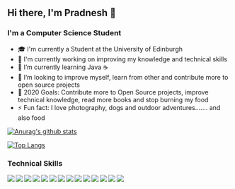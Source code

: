## Hi there, I'm Pradnesh 🙂


### I'm a Computer Science Student
- 🎓 I'm currently a Student at the University of Edinburgh
- 🔭 I'm currently working on improving my knowledge and technical skills
- 🌱 I’m currently learning Java ☕
- 👯 I’m looking to improve myself, learn from other and contribute more to open source projects
- 🥅 2020 Goals: Contribute more to Open Source projects, improve technical knowledge, read more books and stop burning my food
- ⚡ Fun fact: I love photography, dogs and outdoor adventures....... and also food

<!--github stats-->
[![Anurag's github stats](https://github-readme-stats.vercel.app/api?username=pradneshsanderan&count_private=true&hide=stars&show_icons=true&theme=buefy)](https://github.com/anuraghazra/github-readme-stats)

<!--language state-->
[![Top Langs](https://github-readme-stats.vercel.app/api/top-langs/?username=pradneshsanderan&layout=compact)](https://github.com/anuraghazra/github-readme-stats)


### Technical Skills
<img align="left" src="https://img.shields.io/badge/python-%233776AB.svg?&style=flat-square&logo=python&logoColor=white" />
<img align="left" src="https://img.shields.io/badge/html5%20-%23E34F26.svg?&style=for-the-badge&logo=html5&logoColor=white" />
<img align="left" src="https://img.shields.io/badge/css3%20-%231572B6.svg?&style=for-the-badge&logo=css3&logoColor=white" />
<img align="left" src="	https://img.shields.io/badge/javascript%20-%23323330.svg?&style=for-the-badge&logo=javascript&logoColor=%23F7DF1E" />
<img align="left" src="https://img.shields.io/badge/c%20-%2300599C.svg?&style=for-the-badge&logo=c&logoColor=white" />
<img align="left" src="https://img.shields.io/badge/java-%23ED8B00.svg?&style=for-the-badge&logo=java&logoColor=white" />
<img align="left" src="	https://img.shields.io/badge/react%20-%2320232a.svg?&style=for-the-badge&logo=react&logoColor=%2361DAFB" />
<img align="left" src="https://img.shields.io/badge/react_native%20-%2320232a.svg?&style=for-the-badge&logo=react&logoColor=%2361DAFB" />
<img align="left" src="https://img.shields.io/badge/material%20ui%20-%230081CB.svg?&style=for-the-badge&logo=material-ui&logoColor=white" />
<img align="left" src="https://img.shields.io/badge/redux%20-%23593d88.svg?&style=for-the-badge&logo=redux&logoColor=white" />
<img align="left" src="https://img.shields.io/badge/Microsoft%20Office-D83B01?logo=microsoft-office&logoColor=white&style=for-the-badge" />
<img align="left" src="https://img.shields.io/badge/firebase%20-%23039BE5.svg?&style=for-the-badge&logo=firebase"/>
<img  align="left"src="https://img.shields.io/badge/steam%20-%23000000.svg?&style=for-the-badge&logo=steam&logoColor=white"/>
<img align="left" src="https://img.shields.io/badge/epic%20games%20-%23313131.svg?&style=for-the-badge&logo=epic%20games&logoColor=white"/>




